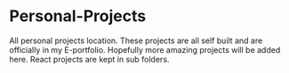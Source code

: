 # Personal-Projects

All personal projects location.
These projects are all self built and are officially in my E-portfolio.
Hopefully more amazing projects will be added here.
React projects are kept in sub folders.
